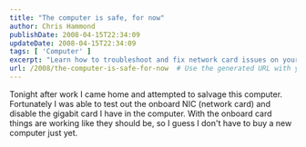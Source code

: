 ```yaml
---
title: "The computer is safe, for now"
author: Chris Hammond
publishDate: 2008-04-15T22:34:09
updateDate: 2008-04-15T22:34:09
tags: [ 'Computer' ]
excerpt: "Learn how to troubleshoot and fix network card issues on your computer to avoid costly replacements in this helpful post."
url: /2008/the-computer-is-safe-for-now  # Use the generated URL with year
---
```

<p>Tonight after work I came home and attempted to salvage this computer. Fortunately I was able to test out the onboard NIC (network card) and disable the gigabit card I have in the computer. With the onboard card things are working like they should be, so I guess I don't have to buy a new computer just yet.</p>

